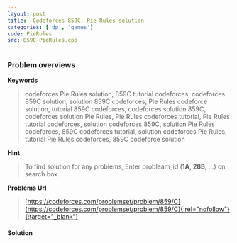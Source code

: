 ```yaml
---
layout: post
title:  Codeforces 859C. Pie Rules solution
categories: ['dp', 'games']
code: PieRules
src: 859C-PieRules.cpp
---
```

### **Problem overviews**

**Keywords**
> codeforces Pie Rules solution, 859C tutorial codeforces, codeforces 859C solution, solution 859C codeforces, Pie Rules codeforce solution, tutorial 859C codeforces, codeforces solution 859C, codeforces solution Pie Rules, Pie Rules codeforces tutorial, Pie Rules tutorial codeforces, solution codeforces 859C, solution Pie Rules codeforces, 859C codeforces tutorial, solution codeforces Pie Rules, tutorial Pie Rules codeforces, 859C codeforce solution

**Hint**
> To find solution for any problems, Enter probleam_id (**1A, 28B**, ...) on search box. 

**Problems Url**
> [https://codeforces.com/problemset/problem/859/C](https://codeforces.com/problemset/problem/859/C){:rel="nofollow"}{:target="_blank"}

#### **Solution**



